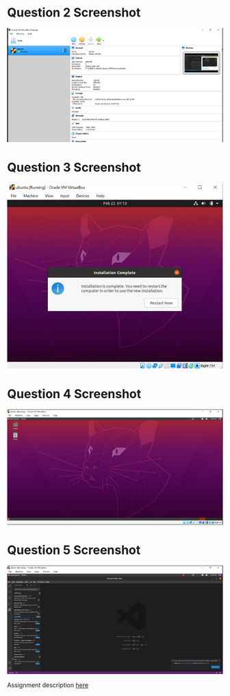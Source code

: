 # Question 2 Screenshot



![2](../imgs/lab2q2.png)


# Question 3 Screenshot


![3](../imgs/lab2q3.png)


# Question 4 Screenshot


![4](../imgs/lab2q4.png)


# Question 5 Screenshot

![4](../imgs/lab2q5.png)

Assignment description [here](https://raw.githubusercontent.com/ra559/cis106/main/labs/lab2.md)